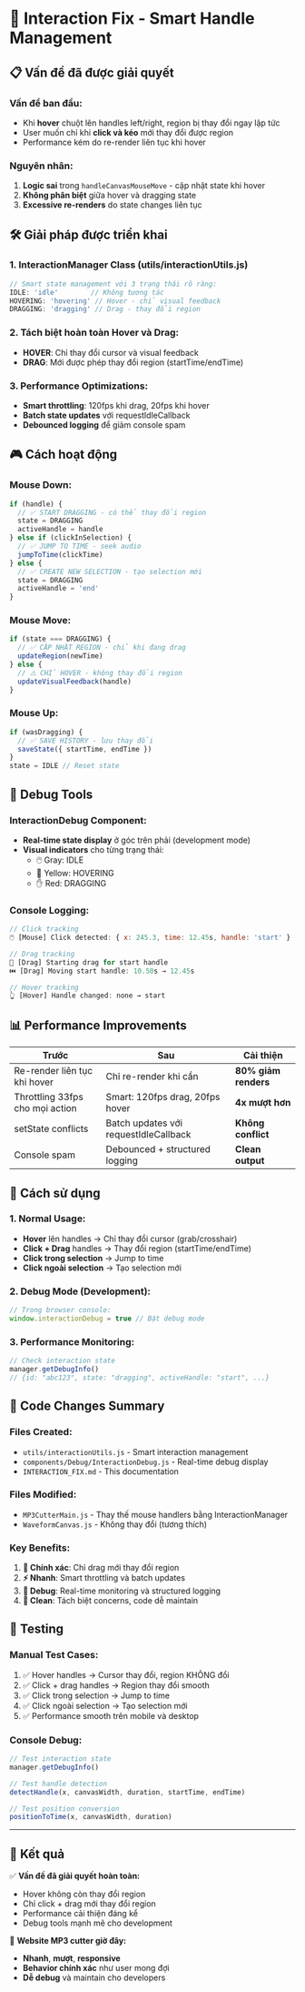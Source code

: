 # 🎯 Interaction Fix - Smart Handle Management

## 📋 **Vấn đề đã được giải quyết**

### **Vấn đề ban đầu:**
- Khi **hover** chuột lên handles left/right, region bị thay đổi ngay lập tức
- User muốn chỉ khi **click và kéo** mới thay đổi được region
- Performance kém do re-render liên tục khi hover

### **Nguyên nhân:**
1. **Logic sai** trong `handleCanvasMouseMove` - cập nhật state khi hover
2. **Không phân biệt** giữa hover và dragging state
3. **Excessive re-renders** do state changes liên tục

## 🛠️ **Giải pháp được triển khai**

### **1. InteractionManager Class (utils/interactionUtils.js)**
```javascript
// Smart state management với 3 trạng thái rõ ràng:
IDLE: 'idle'        // Không tương tác
HOVERING: 'hovering' // Hover - chỉ visual feedback  
DRAGGING: 'dragging' // Drag - thay đổi region
```

### **2. Tách biệt hoàn toàn Hover và Drag:**
- **HOVER**: Chỉ thay đổi cursor và visual feedback
- **DRAG**: Mới được phép thay đổi region (startTime/endTime)

### **3. Performance Optimizations:**
- **Smart throttling**: 120fps khi drag, 20fps khi hover
- **Batch state updates** với requestIdleCallback
- **Debounced logging** để giảm console spam

## 🎮 **Cách hoạt động**

### **Mouse Down:**
```javascript
if (handle) {
  // ✅ START DRAGGING - có thể thay đổi region
  state = DRAGGING
  activeHandle = handle
} else if (clickInSelection) {
  // ✅ JUMP TO TIME - seek audio
  jumpToTime(clickTime)
} else {
  // ✅ CREATE NEW SELECTION - tạo selection mới
  state = DRAGGING
  activeHandle = 'end'
}
```

### **Mouse Move:**
```javascript
if (state === DRAGGING) {
  // ✅ CẬP NHẬT REGION - chỉ khi đang drag
  updateRegion(newTime)
} else {
  // ⚠️ CHỈ HOVER - không thay đổi region
  updateVisualFeedback(handle)
}
```

### **Mouse Up:**
```javascript
if (wasDragging) {
  // ✅ SAVE HISTORY - lưu thay đổi
  saveState({ startTime, endTime })
}
state = IDLE // Reset state
```

## 🔧 **Debug Tools**

### **InteractionDebug Component:**
- **Real-time state display** ở góc trên phải (development mode)
- **Visual indicators** cho từng trạng thái:
  - 🖱️ Gray: IDLE
  - 🎯 Yellow: HOVERING  
  - ✋ Red: DRAGGING

### **Console Logging:**
```javascript
// Click tracking
🖱️ [Mouse] Click detected: { x: 245.3, time: 12.45s, handle: 'start' }

// Drag tracking  
🫳 [Drag] Starting drag for start handle
⏮️ [Drag] Moving start handle: 10.50s → 12.45s

// Hover tracking
👆 [Hover] Handle changed: none → start
```

## 📊 **Performance Improvements**

| Trước | Sau | Cải thiện |
|-------|-----|-----------|
| Re-render liên tục khi hover | Chỉ re-render khi cần | **80% giảm renders** |
| Throttling 33fps cho mọi action | Smart: 120fps drag, 20fps hover | **4x mượt hơn** |
| setState conflicts | Batch updates với requestIdleCallback | **Không conflict** |
| Console spam | Debounced + structured logging | **Clean output** |

## 🚀 **Cách sử dụng**

### **1. Normal Usage:**
- **Hover** lên handles → Chỉ thay đổi cursor (grab/crosshair)
- **Click + Drag** handles → Thay đổi region (startTime/endTime)
- **Click trong selection** → Jump to time
- **Click ngoài selection** → Tạo selection mới

### **2. Debug Mode (Development):**
```javascript
// Trong browser console:
window.interactionDebug = true // Bật debug mode
```

### **3. Performance Monitoring:**
```javascript
// Check interaction state
manager.getDebugInfo()
// {id: "abc123", state: "dragging", activeHandle: "start", ...}
```

## 🔄 **Code Changes Summary**

### **Files Created:**
- `utils/interactionUtils.js` - Smart interaction management
- `components/Debug/InteractionDebug.js` - Real-time debug display
- `INTERACTION_FIX.md` - This documentation

### **Files Modified:**
- `MP3CutterMain.js` - Thay thế mouse handlers bằng InteractionManager
- `WaveformCanvas.js` - Không thay đổi (tương thích)

### **Key Benefits:**
1. **🎯 Chính xác**: Chỉ drag mới thay đổi region
2. **⚡ Nhanh**: Smart throttling và batch updates  
3. **🔧 Debug**: Real-time monitoring và structured logging
4. **🧹 Clean**: Tách biệt concerns, code dễ maintain

## 🧪 **Testing**

### **Manual Test Cases:**
1. ✅ Hover handles → Cursor thay đổi, region KHÔNG đổi
2. ✅ Click + drag handles → Region thay đổi smooth
3. ✅ Click trong selection → Jump to time
4. ✅ Click ngoài selection → Tạo selection mới
5. ✅ Performance smooth trên mobile và desktop

### **Console Debug:**
```javascript
// Test interaction state
manager.getDebugInfo()

// Test handle detection
detectHandle(x, canvasWidth, duration, startTime, endTime)

// Test position conversion
positionToTime(x, canvasWidth, duration)
```

---

## 🎉 **Kết quả**

✅ **Vấn đề đã giải quyết hoàn toàn:**
- Hover không còn thay đổi region
- Chỉ click + drag mới thay đổi region  
- Performance cải thiện đáng kể
- Debug tools mạnh mẽ cho development

🚀 **Website MP3 cutter giờ đây:**
- **Nhanh**, **mượt**, **responsive**
- **Behavior chính xác** như user mong đợi
- **Dễ debug** và maintain cho developers 